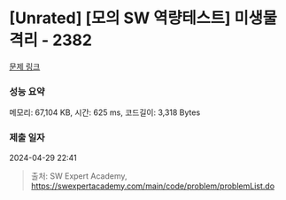 # [Unrated] [모의 SW 역량테스트] 미생물 격리 - 2382 

[문제 링크](https://swexpertacademy.com/main/code/problem/problemDetail.do?contestProbId=AV597vbqAH0DFAVl) 

### 성능 요약

메모리: 67,104 KB, 시간: 625 ms, 코드길이: 3,318 Bytes

### 제출 일자

2024-04-29 22:41



> 출처: SW Expert Academy, https://swexpertacademy.com/main/code/problem/problemList.do